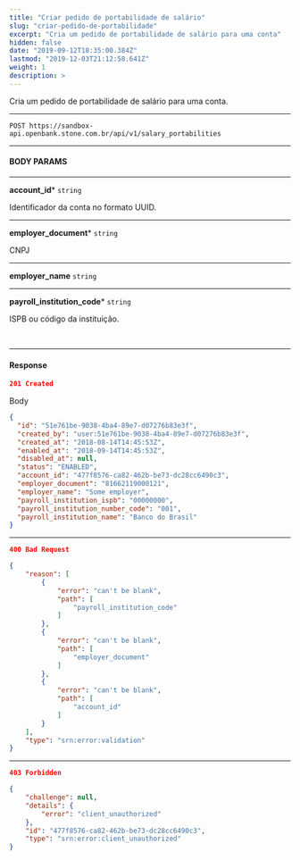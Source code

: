```yaml
---
title: "Criar pedido de portabilidade de salário"
slug: "criar-pedido-de-portabilidade"
excerpt: "Cria um pedido de portabilidade de salário para uma conta"
hidden: false
date: "2019-09-12T18:35:00.384Z"
lastmod: "2019-12-03T21:12:58.641Z"
weight: 1
description: >
---
```


 Cria um pedido de portabilidade de salário para uma conta.

---


``` 
POST https://sandbox-api.openbank.stone.com.br/api/v1/salary_portabilities
```
---

#### **BODY PARAMS**

---

**account_id***  `string` 

Identificador da conta no formato UUID.


---

**employer_document***  `string` 

CNPJ


---

**employer_name**  `string` 


---

**payroll_institution_code***  `string` 

ISPB ou código da instituição.


<br>

---

#### **Response**

```json
201 Created 
```
Body
```json
{
  "id": "51e761be-9038-4ba4-89e7-d07276b83e3f",
  "created_by": "user:51e761be-9038-4ba4-89e7-d07276b83e3f",
  "created_at": "2018-08-14T14:45:53Z",
  "enabled_at": "2018-09-14T14:45:53Z",
  "disabled_at": null,
  "status": "ENABLED",
  "account_id": "477f8576-ca82-462b-be73-dc28cc6490c3",
  "employer_document": "81662119000121",
  "employer_name": "Some employer",
  "payroll_institution_ispb": "00000000",
  "payroll_institution_number_code": "001",
  "payroll_institution_name": "Banco do Brasil"
}
```

---

```json
400 Bad Request 
```

```json
{
    "reason": [
        {
            "error": "can't be blank",
            "path": [
                "payroll_institution_code"
            ]
        },
        {
            "error": "can't be blank",
            "path": [
                "employer_document"
            ]
        },
        {
            "error": "can't be blank",
            "path": [
                "account_id"
            ]
        }
    ],
    "type": "srn:error:validation"
}
```

---


```json
403 Forbidden 
```

```json
{
    "challenge": null,
    "details": {
        "error": "client_unauthorized"
    },
    "id": "477f8576-ca82-462b-be73-dc28cc6490c3",
    "type": "srn:error:client_unauthorized"
}
```
